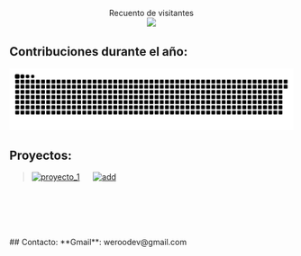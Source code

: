 <p align="center"> 
  Recuento de visitantes<br>
  <img src="https://profile-counter.glitch.me/Walter11S/count.svg" />
</p>

## Contribuciones durante el año:
<a href="#"><img src="github-contribution.svg"></a>

## Proyectos:
> [![proyecto_1](https://badgen.net/badge/TerminalMc/Web/black?icon=github)](https://github.com/Walter11S/TerminallMc-Web)
&nbsp;&nbsp;&nbsp;&nbsp;
[![add](https://badgen.net/badge/Discord/Bot/black?icon=discord)](https://discord.com/oauth2/authorize?client_id=1016056366063964181&scope=bot%20applications.commands&permissions=2146958847)
<br>
<br>
<br>
<br>
<br>
## Contacto: 
  **Gmail**:
  weroodev@gmail.com
